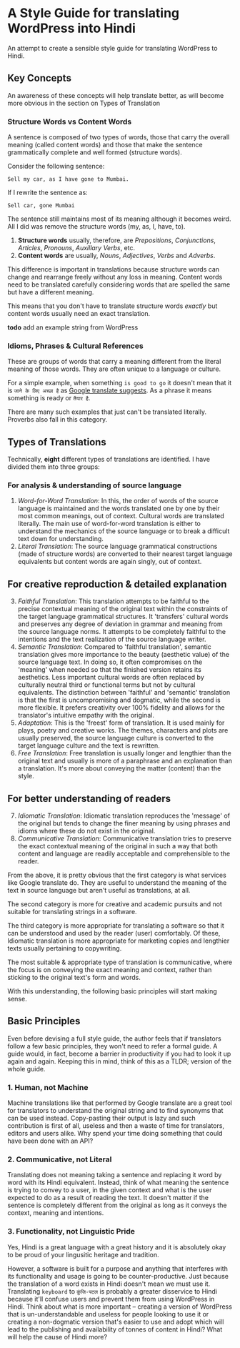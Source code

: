 # A Style Guide for translating WordPress into Hindi

An attempt to create a sensible style guide for translating WordPress to Hindi.

## Key Concepts

An awareness of these concepts will help translate better, as will become more obvious in the section on Types of Translation

### Structure Words vs Content Words

A sentence is composed of two types of words, those that carry the overall meaning (called content words) and those that make the sentence grammatically complete and well formed (structure words).

Consider the following sentence:

```
Sell my car, as I have gone to Mumbai.
```

If I rewrite the sentence as:

```
Sell car, gone Mumbai
```
The sentence still maintains most of its meaning although it becomes weird. All I did was remove the structure words (my, as, I, have, to).

 1. **Structure words** usually, therefore, are *Prepositions*, *Conjunctions*, *Articles*, *Pronouns*, *Auxillary Verbs*, etc.
 1. **Content words** are usually, *Nouns*, *Adjectives*, *Verbs* and *Adverbs*.

This difference is important in translations because structure words can change and rearrange freely without any loss in meaning. Content words need to be translated carefully considering words that are spelled the same but have a different meaning.

This means that you don't have to translate structure words *exactly* but content words usually need an exact translation.

**todo** add an example string from WordPress

### Idioms, Phrases & Cultural References

These are groups of words that carry a meaning different from the literal meaning of those words. They are often unique to a language or culture.

For a simple example, when something `is good to go` it doesn't mean that it is `जाने के लिए अच्छा है` as [Google translate suggests](https://translate.google.com/#auto/hi/is%20good%20to%20go). As a phrase it means something is ready or `तैयार है`.

There are many such examples that just can't be translated literally. Proverbs also fall in this category. 

## Types of Translations

Technically, **eight** different types of translations are identified. I have divided them into three groups:

### For analysis & understanding of source language

 1. *Word-for-Word Translation*: In this, the order of words of the source language is maintained and the words translated one by one by their most common meanings, out of context. Cultural words are translated literally. The main use of word-for-word translation is either to understand the mechanics of the source language or to break a difficult text down for understanding. 
 2. *Literal Translation*: The source language grammatical constructions (made of structure words) are converted to their nearest target language equivalents but content words are again singly, out of context.
 
## For creative reproduction & detailed explanation

 3. *Faithful Translation*: This translation attempts to be faithful to the precise contextual meaning of the original text within the constraints of the target language grammatical structures. It 'transfers' cultural words and preserves any degree of deviation in grammar and meaning from the source language norms. It attempts to be completely faithful to the intentions and the text realization of the source language writer. 
 4. *Semantic Translation*: Compared to 'faithful translation', semantic translation gives more importance to the beauty (aesthetic value) of the source language text. In doing so, it often compromises on the 'meaning' when needed so that the finished version retains its aesthetics. Less important cultural words are often replaced by culturally neutral third or functional terms but not by cultural equivalents. The distinction between 'faithful' and 'semantic' translation is that the first is uncompromising and dogmatic, while the second is more flexible. It prefers creativity over 100% fidelity and allows for the translator's intuitive empathy with the original. 
 5. *Adaptation*: This is the 'freest' form of translation. It is used mainly for plays, poetry and creative works. The themes, characters and plots are usually preserved, the source language culture is converted to the target language culture and the text is rewritten. 
 6. *Free Translation*: Free translation is usually longer and lengthier than the original text and usually is more of a paraphrase and an explanation than a translation. It's more about conveying the matter (content) than the style.

## For better understanding of readers

 7. *Idiomatic Translation*: Idiomatic translation reproduces the 'message' of the original but tends to change the finer  meaning by using phrases and idioms where these do not exist in the original.
 8. *Communicative Translation*: Communicative translation tries to preserve the exact contextual meaning of the original in such a way that both content and language are readily acceptable and comprehensible to the reader.

From the above, it is pretty obvious that the first category is what services like Google translate do. They are useful to understand the meaning of the text in source language but aren't useful as translations, at all.

The second category is more for creative and academic pursuits and not suitable for translating strings in a software.

The third category is more appropriate for translating a software so that it can be understood and used by the reader (user) comfortably. Of these, Idiomatic translation is more appropriate for marketing copies and lengthier texts usually pertaining to copywriting.

The most suitable & appropriate type of translation is communicative, where the focus is on conveying the exact meaning and context, rather than sticking to the original text's form and words.

With this understanding, the following basic principles will start making sense.

## Basic Principles

Even before devising a full style guide, the author feels that if translators follow a few basic principles, they won't need to refer a formal guide. A guide would, in fact, become a barrier in productivity if you had to look it up again and again. Keeping this in mind, think of this as a TLDR; version of the whole guide.

### 1. Human, not Machine

Machine translations like that performed by Google translate are a great tool for translators to understand the original string and to find synonyms that can be used instead. Copy-pasting their output is lazy and such contribution is first of all, useless and then a waste of time for translators, editors and users alike. Why spend your time doing something that could have been done with an API?

### 2. Communicative, not Literal

Translating does not meaning taking a sentence and replacing it word by word with its Hindi equivalent. Instead, think of what meaning the sentence is trying to convey to a user, in the given context and what is the user expected to do as a result of reading the text. It doesn't matter if the sentence is completely different from the original as long as it conveys the context, meaning and intentions.

### 3. Functionality, not Linguistic Pride

Yes, Hindi is a great language with a great history and it is absolutely okay to be proud of your lingusitic heritage and tradition. 

However, a software is built for a purpose and anything that interferes with its functionality and usage is going to be counter-productive. Just because the translation of a word exists in Hindi doesn't mean we must use it. Translating `keyboard` to `कुंजि-पटल` is probably a greater disservice to Hindi because it'll confuse users and prevent them from using WordPress in Hindi. Think about what is more important – creating a version of WordPress that is un-understandable and useless for people looking to use it or creating a non-dogmatic version that's easier to use and adopt which will lead to the publishing and availability of tonnes of content in Hindi? What will help the cause of Hindi more?